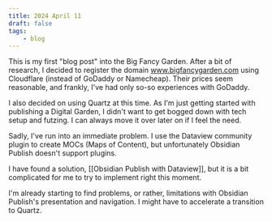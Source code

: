 ```yaml
---
title: 2024 April 11
draft: false
tags:
    - blog
---
```


This is my first "blog post" into the Big Fancy Garden. After a bit of research, I decided to register the domain www.bigfancygarden.com using Cloudflare (instead of GoDaddy or Namecheap). Their prices seem reasonable, and frankly, I've had only so-so experiences with GoDaddy.

I also decided on using Quartz at this time. As I'm just getting started with publishing a Digital Garden, I didn't want to get bogged down with tech setup and futzing. I can always move it over later on if I feel the need.

Sadly, I've run into an immediate problem. I use the Dataview community plugin to create MOCs (Maps of Content), but unfortunately Obsidian Publish doesn't support plugins.

I have found a solution, [[Obsidian Publish with Dataview]], but it is a bit complicated for me to try to implement right this moment.

I'm already starting to find problems, or rather, limitations with Obsidian Publish's presentation and navigation. I might have to accelerate a transition to Quartz.
